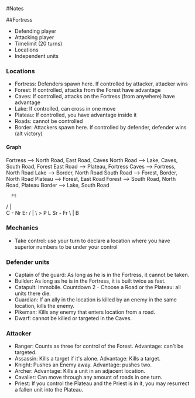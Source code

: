 #Notes

##Fortress

-   Defending player
-   Attacking player
-   Timelimit (20 turns)
-   Locations
-   Independent units

### Locations

-   Fortress: Defenders spawn here. If controlled by attacker, attacker wins
-   Forest: If controlled, attacks from the Forest have advantage
-   Caves: If controlled, attacks on the Fortress (from anywhere) have advantage
-   Lake: If controlled, can cross in one move
-   Plateau: If controlled, you have advantage inside it
-   Roads: cannot be controlled
-   Border: Attackers spawn here. If controlled by defender, defender wins (alt victory)

#### Graph

Fortress --> North Road, East Road, Caves
North Road --> Lake, Caves, South Road, Forest
East Road --> Plateau, Fortress
Caves --> Fortress, North Road
Lake --> Border, North Road
South Road --> Forest, Border, North Road
Plateau --> Forest, East Road
Forest --> South Road, North Road, Plateau
Border --> Lake, South Road


      Ft
   /  |  \
  C - Nr   Er
    / |  \    > P
   L  Sr - Fr
    \ |
      B



### Mechanics

-   Take control: use your turn to declare a location where you have superior numbers to be under your control

### Defender units

-   Captain of the guard: As long as he is in the Fortress, it cannot be taken.
-   Builder: As long as he is in the Fortress, it is built twice as fast.
-   Catapult: Immobile. Countdown 2 - Choose a Road or the Plateau: all units there die.
-   Guardian: If an ally in the location is killed by an enemy in the same location, kills the enemy.
-   Pikeman: Kills any enemy that enters location from a road.
-   Dwarf: cannot be killed or targeted in the Caves.

### Attacker

-   Ranger: Counts as three for control of the Forest. Advantage: can't be targeted.
-   Assassin: Kills a target if it's alone. Advantage: Kills a target.
-   Knight: Pushes an Enemy away. Advantage: pushes two.
-   Archer: Advantage: Kills a unit in an adjacent location.
-   Cavalier: Can move through any amount of roads in one turn.
-   Priest: If you control the Plateau and the Priest is in it, you may resurrect a fallen unit into the Plateau.
